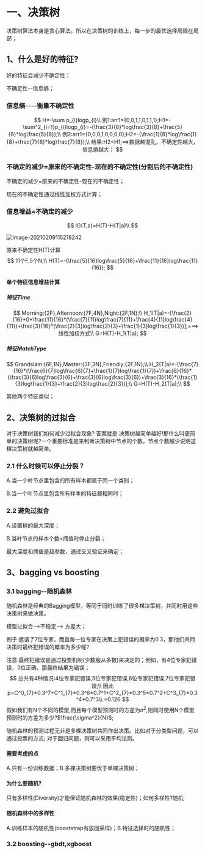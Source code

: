 # 一、决策树

决策树算法本身是贪心算法。所以在决策树的训练上，每一步的最优选择局限在局部；

## 1、什么是好的特征?

好的特征会减少不确定性；

不确定性--信息熵；

### 信息熵----衡量不确定性

$$
H=-\sum p_{i}logp_{i}\\
例1:arr1={0,0,1,1,0,1,1,1};H1=-\sum^2_{i=1}p_{i}logp_{i}=-(\frac{3}{8}*log\frac{3}{8}+\frac{5}{8}*log\frac{5}{8});\\
例2:arr1={0,0,0,1,0,0,0,0};H2=-(\frac{1}{8}*log\frac{1}{8}+\frac{7}{8}*log\frac{7}{8});\\
结果:H2<H1;==>数据越混乱，不确定性越大，信息熵越大；
$$

### 不确定的减少=原来的不确定性-现在的不确定性(分割后的不确定性)

不确定的减少=原来的不确定性-现在的不确定性；

现在的不确定性通过线性加权方式计算；

### 信息增益=不确定的减少

$$
IG(T,a)=H(T)-H(T|a)\\
$$

![image-20210209115218242](/Users/zenmen/Projects/courses_ml_notebook/images/image-20210209115218242.png)

原来不确定性H(T)计算
$$
11个F,5个N;\\
H(T)=-(\frac{5}{16}log\frac{5}{16}+\frac{11}{16}log\frac{11}{16});
$$

#### 单个特征信息增益计算

##### 特征Time

$$
Morning:{2F},Afternoon:{7F,4N},Night:{2F,1N};\\
H_1(T|a)=-[\frac{2}{16}*0+\frac{11}{16}*(\frac{7}{11}log\frac{7}{11}+\frac{4}{11}log\frac{4}{11})+\frac{3}{16}*(\frac{2}{3}log\frac{2}{3}+\frac{1}{3}log\frac{1}{3})];===>线性加权方式\\
G=H(T)-H_1(T|a);
$$

##### 特征MatchType

$$
Grandslam:{6F,1N},Master:{3F,3N},Friendiy:{2F,1N};\\
H_2(T|a)=-[\frac{7}{16}*(\frac{6}{7}log\frac{6}{7}+\frac{1}{7}log\frac{1}{7})+\frac{6}{16}*(\frac{3}{6}log\frac{3}{6}+\frac{3}{6}log\frac{3}{6})+\frac{3}{16}*(\frac{1}{3}log\frac{1}{3}+\frac{2}{3}log\frac{2}{3})];\\
G=H(T)-H_2(T|a);\\
$$

其他两个特征类似；

## 2、决策树的过拟合

对于决策树我们如何减少过拟合现象? 答案就是:决策树越简单越好!那什么叫更简单的决策树呢?一个重要标准是来判断决策树中节点的个数，节点个数越少说明这棵决策树就越简单。

### 2.1 什么时候可以停止分裂？

A.当一个叶节点里包含的所有样本都属于同一个类别；

B.当一个叶节点里包含所有样本的特征都相同时；

### 2.2 避免过拟合

A.设置树的最大深度；

B.当叶节点的样本个数<阈值时停止分裂；

最大深度和阈值是超参数，通过交叉验证来确定；

## 3、bagging vs boosting

### 3.1 bagging--随机森林

随机森林是经典的Bagging模型，等同于同时训练了很多棵决策树，并同时用这些决策树来做决策。

模型过拟合-->不稳定--> 方差大；

例子:邀请了7位专家，而且每一位专家在决策上犯错误的概率为0.3，那他们共同决策时最终犯错误的概率为多少呢?

注意:最终犯错误是通过投票机制(少数服从多数)来决定的；例如，有4位专家犯错误，3位正确，那最终结果为错误；
$$
总共有4种情况:4位专家犯错误,5位专家犯错误,6位专家犯错误,7位专家犯错误;\\
因此p=C^0_{7}*0.3^7+C^1_{7}*0.3^6*0.7^1+C^2_{7}*0.3^5*0.7^2+C^3_{7}*0.3^4*0.7^3\\
=0.126
$$
假如我们有N个不同的模型,而且每个模型预测时的方差为$\sigma^2$,则同时使用N个模型预测时的方差为多少?$\frac{\sigma^2}{N}$;

随机森林的预测过程无非是多棵决策树共同作出决策。比如对于分类型问题，可以通过投票的方式; 对于回归问题，则可以采用平均法则。

#### 需要考虑的点

A.只有一份训练数据；B.多棵决策树要优于单棵决策树；

#### 为什么要随机?

只有多样性(Diversity)才能保证随机森林的效果(稳定性)；如何多样性?随机;

#### 随机森林中的多样性

A.训练样本的随机性(booststrap有放回采样)；B.特征选择时的随机性；

### 3.2 boosting--gbdt,xgboost





